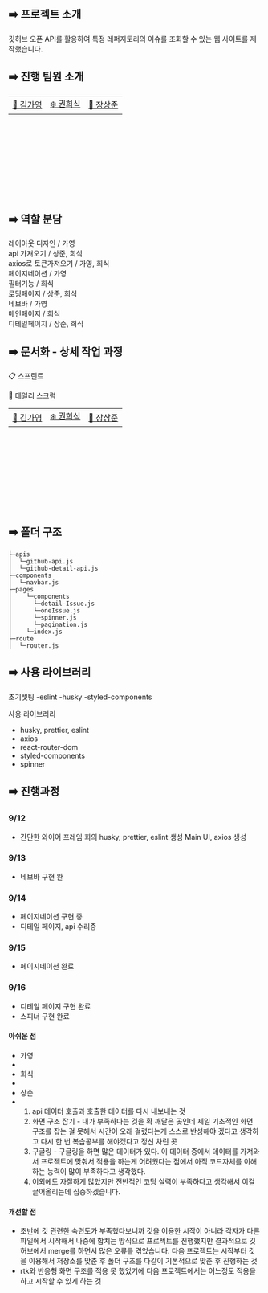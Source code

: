 ## ➡️ 프로젝트 소개

깃허브 오픈 API를 활용하여 특정 레퍼지토리의 이슈를 조회할 수 있는 웹 사이트를 제작했습니다.

## ➡️ 진행 팀원 소개

<table style="margin-left: auto; margin-right: auto; width: 600px; height: 200px;">
  <tr>
    <td><a href="">🥰 김가영</a></td>
    <td><a href="">❄️ 권희식</a></td>
    <td><a href="">🦊 장상준</a></td>
  </tr>
</table>

## ➡️ 역할 분담

레이아웃 디자인 / 가영 </br>
api 가져오기 / 상준, 희식 </br>
axios로 토큰가져오기 / 가영, 희식 </br>
페이지네이션 / 가영 </br>
필터기능 / 희식 </br>
로딩페이지 / 상준, 희식 </br>
네브바 / 가영 </br>
메인페이지 / 희식 </br>
디테일페이지 / 상준, 희식 </br>

## ➡️ 문서화 - 상세 작업 과정

📋 스프린트



📅 데일리 스크럼

<table style="margin-left: auto; margin-right: auto; width: 600px; height: 200px;">
  <tr>
    <td><a href="">🥰 김가영</a></td>
    <td><a href="">❄️ 권희식</a></td>
    <td><a href="">🦊 장상준</a></td>
  </tr>
</table>

## ➡️ 폴더 구조

```
├─apis
│  └─github-api.js
│  └─github-detail-api.js
├─components
│  └─navbar.js
├─pages
│    └─components
│      └─detail-Issue.js
│      └─oneIssue.js
│      └─spinner.js
│      └─pagination.js
│    └─index.js
├─route
│  └─router.js
```

## ➡️ 사용 라이브러리

초기셋팅
-eslint
-husky
-styled-components

사용 라이브러리
- husky, prettier, eslint
- axios
- react-router-dom
- styled-components
- spinner

## ➡️ 진행과정

### 9/12

-  간단한 와이어 프레임 회의
husky, prettier, eslint 생성
Main UI, axios 생성 

### 9/13

-   네브바 구현 완

### 9/14

-   페이지네이션 구현 중
-   디테일 페이지, api 수리중

### 9/15

-   페이지네이션 완료

### 9/16

-   디테일 페이지 구현 완료
-   스피너 구현 완료


#### 아쉬운 점

- 가영
- 
- 희식
- 
- 상준
-   1. api 데이터 호출과 호출한 데이터를 다시 내보내는 것
    2. 화면 구조 잡기 - 내가 부족하다는 것을 확 깨달은 곳인데 제일 기초적인 화면 구조를 잡는 걸 못해서 시간이 오래 걸렸다는게 스스로 반성해야 겠다고 생각하고 다시 한 번 복습공부를 해야겠다고 정신 차린 곳
    3. 구글링 - 구글링을 하면 많은 데이터가 있다. 이 데이터 중에서 데이터를 가져와서 프로젝트에 맞춰서 적용을 하는게 어려웠다는 점에서 아직 코드자체를 이해하는 능력이 많이 부족하다고 생각했다.
    4. 이외에도 자잘하게 많았지만 전반적인 코딩 실력이 부족하다고 생각해서 이걸 끌어올리는데 집중하겠습니다.

#### 개선할 점

-   초반에 깃 관련한 숙련도가 부족했다보니까 깃을 이용한 시작이 아니라 각자가 다른 파일에서 시작해서 나중에 합치는 방식으로 프로젝트를 진행했지만 결과적으로 깃허브에서 merge를 하면서 많은 오류를 겪었습니다. 다음 프로젝트는 시작부터 깃을 이용해서 저장소를 맞춘 후 폴더 구조를 다같이 기본적으로 맞춘 후 진행하는 것
-   rtk와 반응형 화면 구조를 적용 못 했었기에 다음 프로젝트에서는 어느정도 적용을 하고 시작할 수 있게 하는 것
